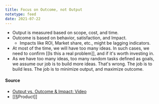 ```yaml
---
title: Focus on Outcome, not Output
notetype: feed
date: 2021-07-22
---
```


- Output is measured based on scope, cost, and time. 
- Outcome is based on behavior, satisfaction, and Impact. 
	- Impacts like ROI, Market share, etc., might be lagging indicators. 
- At most of the time, we will have too many ideas. In such cases, we need to confirm [[Is this a real problem]], and if it's worth investing in. 
- As we have too many ideas, too many random tasks defined as goals, we assume our job is to build more ideas. That's wrong. The job is to build less. The job is to minimize output, and maximize outcome.

#### Source
- [Output vs. Outcome & Impact: Video](https://vimeo.com/206617354)
- [[§Product]]